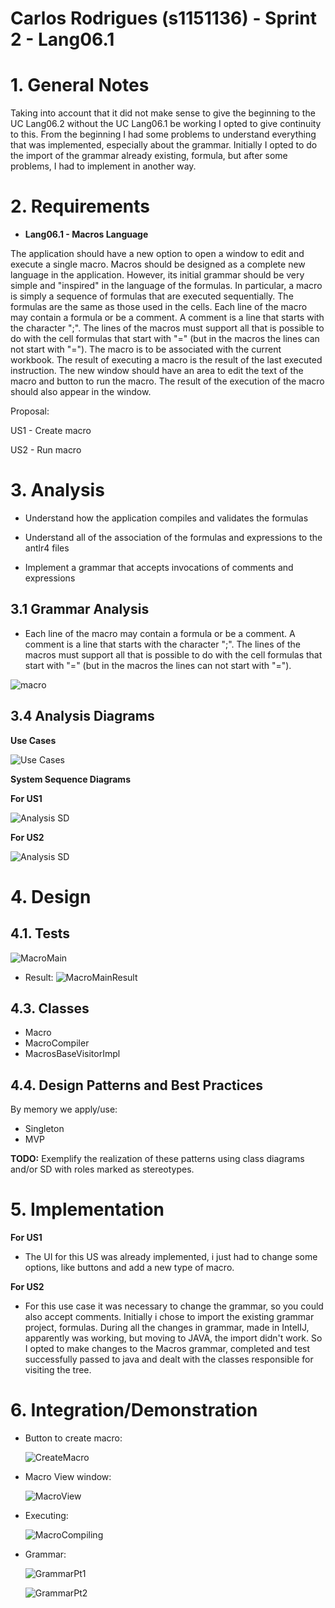 **Carlos Rodrigues** (s1151136) - Sprint 2 - Lang06.1
===============================

# 1. General Notes

Taking into account that it did not make sense to give the beginning to the UC Lang06.2 without the UC Lang06.1 be working I opted to give continuity to this. From the beginning I had some problems to understand everything that was implemented, especially about the grammar. Initially I opted to do the import of the grammar already existing, formula, but after some problems, I had to implement in another way.

# 2. Requirements

- **Lang06.1 - Macros Language**

The application should have a new option to open a window to edit and execute a single macro. Macros should be designed as a complete new language in the application. However, its initial grammar should be very simple and "inspired" in the language of the formulas. In particular, a macro is simply a sequence of formulas that are executed sequentially. The formulas are the same as those used in the cells. Each line of the macro may contain a formula or be a comment. A comment is a line that starts with the character ";". The lines of the macros must support all that is possible to do with the cell formulas that start with "=" (but in the macros the lines can not start with "="). The macro is to be associated with the current workbook. The result of executing a macro is the result of the last executed instruction. The new window should have an area to edit the text of the macro and button to run the macro. The result of the execution of the macro should also appear in the window.

Proposal:

US1 - Create macro

US2 - Run macro


# 3. Analysis

- Understand how the application compiles and validates the formulas

- Understand all of the association of the formulas and expressions to the antlr4 files

-  Implement a grammar that accepts invocations of comments and expressions

## 3.1 Grammar Analysis

- Each line of the macro may contain a formula or be a comment. A comment is a line that starts with the character ";". The lines of the macros must support all that is possible to do with the cell formulas that start with "=" (but in the macros the lines can not start with "=").

![macro](macro.png)

## 3.4 Analysis Diagrams

**Use Cases**

![Use Cases](UseCaseDiagramSP2.jpg)

**System Sequence Diagrams**

**For US1**

![Analysis SD](sequenceDiagramUS1_SP2.jpg)

**For US2**

![Analysis SD](sequenceDiagramUS2_SP2.jpg)

# 4. Design

## 4.1. Tests

![MacroMain](MacroMain.png)

- Result:
	![MacroMainResult](resultMain.png)

## 4.3. Classes

- Macro
- MacroCompiler
- MacrosBaseVisitorImpl

## 4.4. Design Patterns and Best Practices

By memory we apply/use:  
- Singleton  
- MVP  

**TODO:** Exemplify the realization of these patterns using class diagrams and/or SD with roles marked as stereotypes.

# 5. Implementation


**For US1**

- The UI for this US was already implemented, i just had to change some options, like buttons and add a new type of macro.

**For US2**

- For this use case it was necessary to change the grammar, so you could also accept comments. Initially i chose to import the existing grammar project, formulas. During all the changes in grammar, made in IntelIJ, apparently was working, but moving to JAVA, the import didn't work. So I opted to make changes to the Macros grammar, completed and test successfully passed to java and dealt with the classes responsible for visiting the tree.


# 6. Integration/Demonstration

- Button to create macro:

	![CreateMacro](createMacro.png)

- Macro View window:

	![MacroView](macroView.png)

- Executing:

	![MacroCompiling](macroCompiling.png)

- Grammar:

	![GrammarPt1](grammar1.png)

	![GrammarPt2](grammar2.png)
